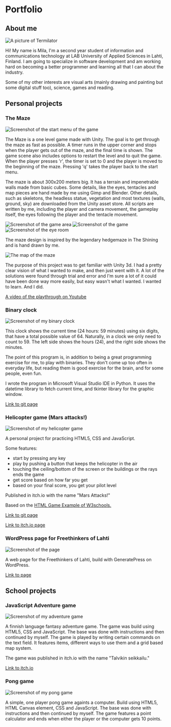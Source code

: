 # Portfolio

## About me

![A picture of Termilator](/images/termilaattori.png)

Hi! My name is Mila, I'm a second year student of information and communications
technology at LAB University of Applied Sciences in Lahti, Finland.
I am going to specialize in software development and am working hard on becoming
a better programmer and learning all that I can about the industry.

Some of my other interests are visual arts (mainly drawing and painting but some digital stuff too),
science, games and reading.


## Personal projects

### The Maze

![Screenshot of the start menu of the game](/images/alkuvalikko.png)

The Maze is a one level game made with Unity. The goal is to get through the maze as fast as possible. A timer runs in the upper corner and stops when the player gets out of the maze, and the final time is shown. The game scene also includes options to restart the level and to quit the game. When the player presses 'r', the timer is set to 0 and the player is moved to the beginning of the maze. Pressing 'q' takes the player back to the start menu.

The maze is about 300x200 meters big. It has a terrain and impenetrable walls made from basic cubes. Some details, like the eyes, tentacles and map pieces are hand made by me using Gimp and Blender. Other details, such as skeletons, the headless statue, vegetation and most textures (walls, ground, sky) are downloaded from the Unity asset store. All scripts are written by me, including the player and camera movement, the gameplay itself, the eyes following the player and the tentacle movement.

![Screenshot of the game area](/images/ylakuva.png)
![Screenshot of the game](/images/huone.png)
![Screenshot of the eye room](/images/eyeroom.png)

The maze design is inspired by the legendary hedgemaze in The Shining and is hand drawn by me.

![The map of the maze](/images/labyrinttikartta.png)

The purpose of this project was to get familiar with Unity 3d. I had a pretty clear vision of what I wanted to make, and then just went with it. A lot of the solutions were found through trial and error and I'm sure a lot of it could have been done way more easily, but easy wasn't what I wanted. I wanted to learn. And I did.

[A video of the playthrough on Youtube](https://youtu.be/OAxZa-FClYo)

### Binary clock

![Screenshot of my binary clock](/images/Binaryclock.jpg)

This clock shows the current time (24 hours: 59 minutes) using six digits, that have a total possible value of 64. Naturally, in a clock we only need to count to 59. The left side shows the hours (24), and the right side shows the minutes.

The point of this program is, in addition to being a great programming exercise for me, to play with binaries. They don't come up too often in everyday life, but reading them is good exercise for the brain, and for some people, even fun.

I wrote the program in Microsoft Visual Studio IDE in Python. It uses the datetime library to fetch current time, and tkinter library for the graphic window.

[Link to git page](https://github.com/Termilator/Binary-clock)

### Helicopter game (Mars attacks!)

![Screenshot of my helicopter game](/images/MarsAttacks.png)

A personal project for practicing HTML5, CSS and JavaScript.

Some features:

- start by pressing any key
- play by pushing a button that keeps the helicopter in the air
- touching the ceiling/bottom of the screen or the buildings or the rays ends the game
- get score based on how far you get
- based on your final score, you get your pilot level

Published in itch.io with the name "Mars Attacks!"

Based on the [HTML Game Example of W3schools.](https://www.w3schools.com/graphics/game_intro.asp)

[Link to git page](https://github.com/Termilator/Helicopter-game)

[Link to itch.io page](https://termilator.itch.io/mars-attacks)

### WordPress page for Freethinkers of Lahti

![Screenshot of the page](/images/vaparitSivuScreenShot.jpg)

A web page for the Freethinkers of Lahti, build with GeneratePress on WordPress.

[Link to page](https://vapaa-ajattelijat.fi/lahti/)


## School projects

### JavaScript Adventure game

![Screenshot of my adventure game](/images/Seikkailupeli.jpg)

A finnish language fantasy adventure game. The game was build using HTML5, CSS and JavaScript. The base was done with instructions and then continued by myself.
The game is played by writing certain commands on the text field. It features items, different ways to use them and a grid based map system.

The game was published in itch.io with the name "Talvikin seikkailu."

[Link to itch.io](https://termilator.itch.io/talvikin-seikkailu)

### Pong game

![Screenshot of my pong game](/images/pong.png)

A simple, one player pong game againts a computer. Build using HTML5, HTML Canvas element, CSS and JavaScript. The base was done with instructions and then continued by myself.
The game features a point calculator and ends when either the player or the computer gets 10 points.
